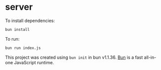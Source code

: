 # server

To install dependencies:

```bash
bun install
```

To run:

```bash
bun run index.js
```

This project was created using `bun init` in bun v1.1.36. [Bun](https://bun.sh) is a fast all-in-one JavaScript runtime.
